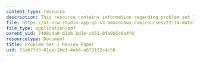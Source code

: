 ```yaml
---
content_type: resource
description: This resource contains information regarding problem set 1.
file: https://ol-ocw-studio-app-qa.s3.amazonaws.com/courses/22-14-materials-in-nuclear-engineering-spring-2015/55ab7fd301ea1be14eb6a673122c4c50_MIT22_14S15_Pset1.pdf
file_type: application/pdf
parent_uid: 7408c4a0-d2eb-bd3e-c661-0fa9b540a4f6
resourcetype: Document
title: Problem Set 1 Review Paper
uid: 55ab7fd3-01ea-1be1-4eb6-a673122c4c50
---
```

